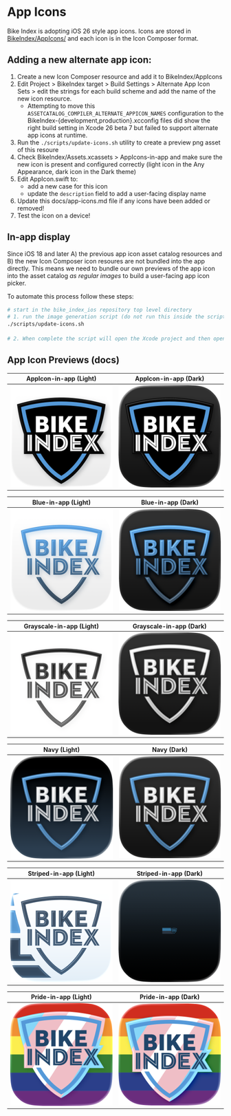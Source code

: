 # App Icons

Bike Index is adopting iOS 26 style app icons. Icons are stored in [BikeIndex/AppIcons/](BikeIndex/AppIcons/) and each icon is in the Icon Composer format.

## Adding a new alternate app icon:

1. Create a new Icon Composer resource and add it to BikeIndex/AppIcons
2. Edit Project > BikeIndex target > Build Settings > Alternate App Icon Sets > edit the strings for each build scheme and add the name of the new icon resource.
	- Attempting to move this `ASSETCATALOG_COMPILER_ALTERNATE_APPICON_NAMES` configuration to the BikeIndex-{development,production}.xcconfig files did show the right build setting in Xcode 26 beta 7 but failed to support alternate app icons at runtime.
3. Run the `./scripts/update-icons.sh` utility to create a preview png asset of this resoure
4. Check BikeIndex/Assets.xcassets > AppIcons-in-app and make sure the new icon is present and configured correctly (light icon in the Any Appearance, dark icon in the Dark theme)
5. Edit AppIcon.swift to:
	- add a new case for this icon
	- update the `description` field to add a user-facing display name
6. Update this docs/app-icons.md file if any icons have been added or removed!
7. Test the icon on a device!

## In-app display

Since iOS 18 and later A) the previous app icon asset catalog resources and B) the new Icon Composer icon resoures are not bundled into the app directly. This means we need to bundle our own previews of the app icon into the asset catalog _as regular images_ to build a user-facing app icon picker.

To automate this process follow these steps:

```bash
# start in the bike_index_ios repository top level directory
# 1. run the image generation script (do not run this inside the scripts directory)
./scripts/update-icons.sh

# 2. When complete the script will open the Xcode project and then open the in-app asset catalog
```

## App Icon Previews (docs)

| AppIcon-in-app (Light) | AppIcon-in-app (Dark) |
| -- | -- |
| ![Light AppIcon-in-app.imageset](../BikeIndex/Assets.xcassets/AppIcons-in-app/AppIcon-in-app.imageset/AppIcon-light.png) | ![Dark AppIcon-in-app.imageset](../BikeIndex/Assets.xcassets/AppIcons-in-app/AppIcon-in-app.imageset/AppIcon-dark.png) |

| Blue-in-app (Light) | Blue-in-app (Dark) |
| -- | -- |
| ![Light Blue-in-app.imageset](../BikeIndex/Assets.xcassets/AppIcons-in-app/Blue-in-app.imageset/AppIcon-light.png) | ![Dark Blue-in-app.imageset](../BikeIndex/Assets.xcassets/AppIcons-in-app/Blue-in-app.imageset/AppIcon-dark.png) |

| Grayscale-in-app (Light) | Grayscale-in-app (Dark) |
| -- | -- |
| ![Light Grayscale-in-app.imageset](../BikeIndex/Assets.xcassets/AppIcons-in-app/Grayscale-in-app.imageset/AppIcon-light.png) | ![Dark Grayscale-in-app.imageset](../BikeIndex/Assets.xcassets/AppIcons-in-app/Grayscale-in-app.imageset/AppIcon-dark.png) |

| Navy (Light) | Navy (Dark) |
| -- | -- |
| ![Light Navy-in-app.imageset](../BikeIndex/Assets.xcassets/AppIcons-in-app/Navy-in-app.imageset/AppIcon-light.png) | ![Dark Navy-in-app.imageset](../BikeIndex/Assets.xcassets/AppIcons-in-app/Navy-in-app.imageset/AppIcon-dark.png) | 

| Striped-in-app (Light) | Striped-in-app (Dark) |
| -- | -- |
| ![Light Striped-in-app.imageset](../BikeIndex/Assets.xcassets/AppIcons-in-app/Striped-in-app.imageset/AppIcon-light.png) | ![Dark Striped-in-app.imageset](../BikeIndex/Assets.xcassets/AppIcons-in-app/Striped-in-app.imageset/AppIcon-dark.png) |

| Pride-in-app (Light) | Pride-in-app (Dark) |
| -- | -- |
| ![Light Pride-in-app.imageset](../BikeIndex/Assets.xcassets/AppIcons-in-app/Pride-in-app.imageset/AppIcon-light.png) | ![Dark Pride-in-app.imageset](../BikeIndex/Assets.xcassets/AppIcons-in-app/Pride-in-app.imageset/AppIcon-dark.png) |
